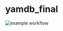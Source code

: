 # yamdb_final
![example workflow](https://github.com/arthurchahalyan/yamdb_final/actions/workflows/yamdb_workflow.yml/badge.svg)
